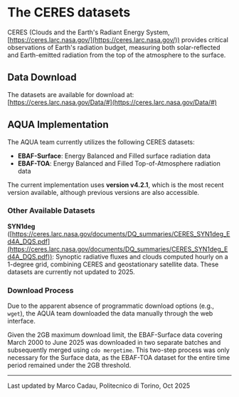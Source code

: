 # The CERES datasets

CERES (Clouds and the Earth's Radiant Energy System, 
[https://ceres.larc.nasa.gov/](https://ceres.larc.nasa.gov/)) provides critical observations of 
Earth's radiation budget, measuring both solar-reflected and Earth-emitted radiation from the 
top of the atmosphere to the surface.

## Data Download

The datasets are available for download at: [https://ceres.larc.nasa.gov/Data/#](https://ceres.larc.nasa.gov/Data/#)

## AQUA Implementation

The AQUA team currently utilizes the following CERES datasets:

- **EBAF-Surface**: Energy Balanced and Filled surface radiation data
- **EBAF-TOA**: Energy Balanced and Filled Top-of-Atmosphere radiation data

The current implementation uses **version v4.2.1**, which is the most recent version available, 
although previous versions are also accessible.

### Other Available Datasets

**SYN1deg** ([https://ceres.larc.nasa.gov/documents/DQ_summaries/CERES_SYN1deg_Ed4A_DQS.pdf](https://ceres.larc.nasa.gov/documents/DQ_summaries/CERES_SYN1deg_Ed4A_DQS.pdf)): 
Synoptic radiative fluxes and clouds computed hourly on a 1-degree grid, combining CERES and 
geostationary satellite data. These datasets are currently not updated to 2025.

### Download Process

Due to the apparent absence of programmatic download options (e.g., `wget`), the AQUA team 
downloaded the data manually through the web interface. 

Given the 2GB maximum download limit, the EBAF-Surface data covering March 2000 to June 2025 
was downloaded in two separate batches and subsequently merged using `cdo mergetime`. This 
two-step process was only necessary for the Surface data, as the EBAF-TOA dataset for the 
entire time period remained under the 2GB threshold.

---------
Last updated by Marco Cadau, Politecnico di Torino, Oct 2025